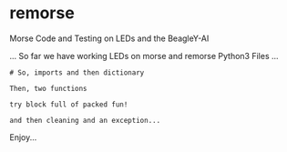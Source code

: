 # remorse

Morse Code and Testing on LEDs and the BeagleY-AI

... So far we have working LEDs on morse and remorse Python3 Files ...

```
# So, imports and then dictionary

Then, two functions

try block full of packed fun!

and then cleaning and an exception...
```

Enjoy...
